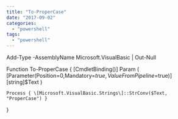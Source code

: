 ```yaml
---
title: "To-ProperCase"
date: "2017-09-02"
categories: 
  - "powershell"
tags: 
  - "powershell"
---
```


Add-Type -AssemblyName Microsoft.VisualBasic | Out-Null
 
Function To-ProperCase {
    \[CmdletBinding()\]
    Param (
        \[Parameter(Position=0,Mandatory=$true,ValueFromPipeline=$true)\]
        \[string\]$Text
    )
 
    Process { \[Microsoft.VisualBasic.Strings\]::StrConv($Text, "ProperCase") }
}
